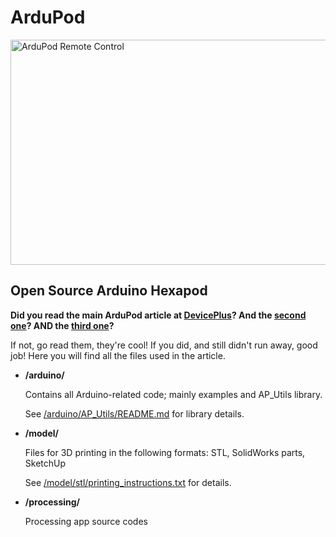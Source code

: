 # ArduPod

<a href="http://www.youtube.com/watch?feature=player_embedded&v=DwULq69LcQs" target="_blank"><img src="http://img.youtube.com/vi/UzcBlvJY_mQ/maxresdefault.jpg" alt="ArduPod Remote Control" width="640" height="360"/></a>

## Open Source Arduino Hexapod
**Did you read the main ArduPod article at [DevicePlus](http://www.deviceplus.com/how-tos/arduino-guide/how-to-arduino-hexapod-part-1-mechanics-and-wiring/)? And the [second one](http://www.deviceplus.com/how-tos/arduino-guide/arduino-hexapod-part-2-programming/)? AND the [third one](http://www.deviceplus.com/how-tos/arduino-guide/arduino-hexapod-part-3-remote-control/)?**

If not, go read them, they're cool! If you did, and still didn't run away, good job! Here you will find all the files used in the article.

* **/arduino/**

   Contains all Arduino-related code; mainly examples and AP_Utils library.
   
   See [/arduino/AP_Utils/README.md](https://github.com/Gipsonek/ArduPod/blob/master/arduino/AP_Utils/README.md) for library details.

* **/model/**

   Files for 3D printing in the following formats: STL, SolidWorks parts, SketchUp
   
   See [/model/stl/printing_instructions.txt](https://github.com/Gipsonek/ArduPod/blob/master/model/stl/printing_instructions.txt) for details.

* **/processing/**

   Processing app source codes
